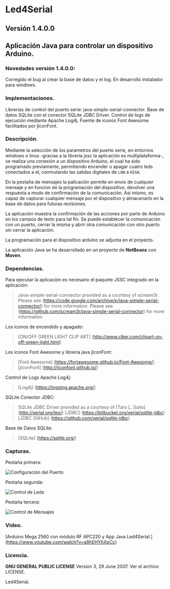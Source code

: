 # Led4Serial
## Versión 1.4.0.0
## Aplicación Java para controlar un dispositivo Arduino.

### Novedades versión 1.4.0.0:
Corregido el bug al crear la base de datos y el log.
En desarrollo instalador para windows.

### Implementaciones.
Librerías de control del puerto serie: java-simple-serial-connector.
Base de datos SQLite con el conector SQLite JDBC Driver.
Control de logs de ejecución mediante Apache Log4j.
Fuente de iconos Font Awesome facilitados por jIconFont.
 
### Descripción.
Mediante la selección de los parametros del puerto serie, en entornos
windows o linux -gracias a la librería jssc la aplicación es multiplataforma-, 
se realiza una conexión a un dispositivo Arduino, el cual ha sido
programado previamente, permitiendo encender o apagar cuatro leds conectados
a el, conmutando las salidas digitales de `LOW` a `HIGH`. 

En la pestaña de mensajes la palicación permite en envío de cualquier mensaje y
en funcion de la programación del dispositivo, devolver una respuesta a modo de
confirmación de la comunicación. Así mismo, es capaz de capturar cualquier mensaje
por el dispositivo y almacenarlo en la base de datos para futuras revisiones.

La aplicación muestra la confirmación de las acciones por parte de Arduino en los 
campos de texto para tal fin. Se puede establecer la comunicación con un puerto, 
cerrar la misma y abrir otra comunicación con otro puerto sin cerrar la aplicación. 

La programación para el dispositivo arduino se adjunta en el proyecto. 

La aplicación Java se ha desarrollado en un proyecto de **NetBeans** con **Maven**.

### Dependencias.
Para ejecutar la aplicación es necesario el paquete JSSC integrado en la aplicación:

> Java-simple-serial-connector provided as a courtesy of scream3r.
> Please see (https://code.google.com/archive/p/java-simple-serial-connector/) for more information.
> Please see (https://github.com/scream3r/java-simple-serial-connector) for more information.

Los iconos de encendido y apagado:

>[ON/OFF GREEN LIGHT CLIP ART] (http://www.clker.com/clipart-on-off-green-light.html)

Los iconos Font Awesome y librería java jIconFont:

> [Font Awesome] (https://fortawesome.github.io/Font-Awesome/)
> [jIconFont] (http://jiconfont.github.io/)

Control de Logs Apache Log4j:

> [Log4j] (https://logging.apache.org/)

SQLite Conector JDBC:
 
> SQLite JDBC Driver provided as a courtesy of [Taro L. Saito] (http://xerial.org/leo/)
> [JDBC] (https://bitbucket.org/xerial/sqlite-jdbc)
> [JDBC GitHub] (https://github.com/xerial/sqlite-jdbc)

Base de Datos SQLite:

> [SQLite] (https://sqlite.org/)

### Capturas.

Pestaña primera:

![Configuración del Puerto](https://dl.dropboxusercontent.com/u/3193442/Proyectos/led4serial1.png)

Pestaña segunda:

![Control de Leds](https://dl.dropboxusercontent.com/u/3193442/Proyectos/led4serial2.png)

Pestaña tercera:

![Control de Mensajes](https://dl.dropboxusercontent.com/u/3193442/Proyectos/led4serial3.png)

### Video.

[Arduino Mega 2560 con módulo RF APC220 y App Java Led4Serial.] (https://www.youtube.com/watch?v=a8hEHYhXpCc)

### Licencia.

**GNU GENERAL PUBLIC LICENSE** Version 3, 29 June 2007. Ver el archivo LICENSE.

Led4Serial.